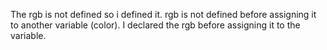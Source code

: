 The rgb is not defined so i defined it.
rgb is not defined before assigning it to another variable (color). 
I declared the rgb before assigning it to the variable.
